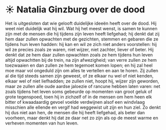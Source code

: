 # ☀️ Natalia Ginzburg over de dood
Het is uitgesloten dat wie gelooft duidelijke ideeën heeft over de dood. Hij weet niet duidelijk wat hij wil. Wat hij het meest wenst, is samen te kunnen zijn met de mensen die hij tijdens zijn leven heeft liefgehad; hij denkt dat zij hem daar zullen opwachten met de gezichten, stemmen en gebaren die ze tijdens hun leven hadden: hij kan en wil ze zich niet anders voorstellen: hij wil ze precies zoals ze waren, niet wijzer, niet zachter, liever of beter. Hij denkt dat ze hem daar zullen opwachten zoals ze hem tijdens hun leven altijd opwachtten bij de trein, na zijn afwezigheid; van verre zullen ze hem toezwaaien en dan zullen ze hem tegemoet komen lopen; en hij zal heel moe maar vol ongeduld zijn om alles te vertellen en aan te horen. Zij zullen al die tijd steeds samen zijn geweest, of ze elkaar nu wel of niet kenden, elkaar wel of niet liefhadden; ze zullen niet, hoopt hij, wijzer zijn geworden, maar ze zullen alle oude aardse jaloezie of rancune hebben laten varen: net zoals tijdens het leven soms gebeurde op momenten van groot geluk of grote tegenspoed, toen hij in zichzelf of in de mensen om hem heen elk bitter of kwaadaardig gevoel voelde verdwijnen alsof een windvlaag misschien alle ellende en vergif had weggewist uit zijn en hun ziel. Zo denkt hij dus niet aan hen, de mensen die hij heeft liefgehad, als beter dan voorheen, maar denkt hij dat ze daar net zo zijn als op de meest warme en verheven momenten van hun leven. 